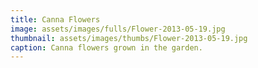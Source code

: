 ```yaml
---
title: Canna Flowers
image: assets/images/fulls/Flower-2013-05-19.jpg
thumbnail: assets/images/thumbs/Flower-2013-05-19.jpg
caption: Canna flowers grown in the garden.
---
```

